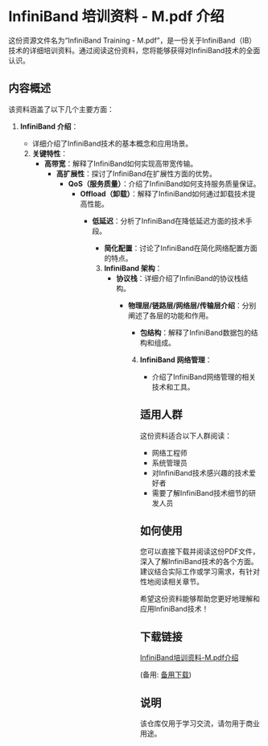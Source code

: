 # InfiniBand 培训资料 - M.pdf 介绍

这份资源文件名为“InfiniBand Training - M.pdf”，是一份关于InfiniBand（IB）技术的详细培训资料。通过阅读这份资料，您将能够获得对InfiniBand技术的全面认识。

## 内容概述

该资料涵盖了以下几个主要方面：

1. **InfiniBand 介绍**：
   - 详细介绍了InfiniBand技术的基本概念和应用场景。

   2. **关键特性**：
      - **高带宽**：解释了InfiniBand如何实现高带宽传输。
         - **高扩展性**：探讨了InfiniBand在扩展性方面的优势。
            - **QoS（服务质量）**：介绍了InfiniBand如何支持服务质量保证。
               - **Offload（卸载）**：解释了InfiniBand如何通过卸载技术提高性能。
                  - **低延迟**：分析了InfiniBand在降低延迟方面的技术手段。
                     - **简化配置**：讨论了InfiniBand在简化网络配置方面的特点。

                     3. **InfiniBand 架构**：
                        - **协议栈**：详细介绍了InfiniBand的协议栈结构。
                           - **物理层/链路层/网络层/传输层介绍**：分别阐述了各层的功能和作用。
                              - **包结构**：解释了InfiniBand数据包的结构和组成。

                              4. **InfiniBand 网络管理**：
                                 - 介绍了InfiniBand网络管理的相关技术和工具。

                                 ## 适用人群

                                 这份资料适合以下人群阅读：

                                 - 网络工程师
                                 - 系统管理员
                                 - 对InfiniBand技术感兴趣的技术爱好者
                                 - 需要了解InfiniBand技术细节的研发人员

                                 ## 如何使用

                                 您可以直接下载并阅读这份PDF文件，深入了解InfiniBand技术的各个方面。建议结合实际工作或学习需求，有针对性地阅读相关章节。

                                 希望这份资料能够帮助您更好地理解和应用InfiniBand技术！

                                 ## 下载链接
                                 [InfiniBand培训资料-M.pdf介绍](https://pan.quark.cn/s/6a553e974f8e) 

                                 (备用: [备用下载](https://pan.baidu.com/s/1FC2UbdHebR0GDb-oHBZD0A?pwd=1234))

                                 ## 说明

                                 该仓库仅用于学习交流，请勿用于商业用途。
